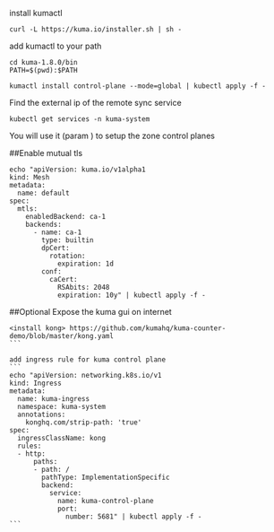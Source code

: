 install kumactl
```
curl -L https://kuma.io/installer.sh | sh -
```
add kumactl to your path
```
cd kuma-1.8.0/bin
PATH=$(pwd):$PATH
```

```
kumactl install control-plane --mode=global | kubectl apply -f -
```

Find the external ip of the remote sync service

```
kubectl get services -n kuma-system
```
You will use it (param <global-kds-address>) to setup the zone control planes

##Enable mutual tls
```
echo "apiVersion: kuma.io/v1alpha1
kind: Mesh
metadata:
  name: default
spec:
  mtls:
    enabledBackend: ca-1
    backends:
      - name: ca-1
        type: builtin
        dpCert:
          rotation:
            expiration: 1d
        conf:
          caCert:
            RSAbits: 2048
            expiration: 10y" | kubectl apply -f -
```


##Optional
Expose the kuma gui on internet

````
<install kong> https://github.com/kumahq/kuma-counter-demo/blob/master/kong.yaml
```

add ingress rule for kuma control plane
```
echo "apiVersion: networking.k8s.io/v1
kind: Ingress
metadata:
  name: kuma-ingress
  namespace: kuma-system
  annotations:
    konghq.com/strip-path: 'true'
spec:
  ingressClassName: kong
  rules:
  - http:
      paths:
      - path: /
        pathType: ImplementationSpecific
        backend:
          service:
            name: kuma-control-plane
            port: 
              number: 5681" | kubectl apply -f -
```

